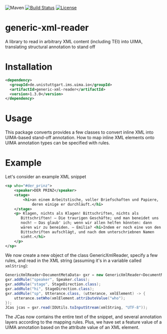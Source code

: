 ![Maven](https://img.shields.io/maven-central/v/de.unistuttgart.ims.uima.io/generic-xml-reader.svg)
[![Build Status](https://travis-ci.org/nilsreiter/generic-xml-reader.svg?branch=master)](https://travis-ci.org/nilsreiter/generic-xml-reader)
[![License](https://img.shields.io/badge/license-Apache%202.0-blue.svg)](https://opensource.org/licenses/Apache-2.0)


# generic-xml-reader
A library to read in arbitrary XML content (including TEI) into UIMA, translating structural annotation to stand off

# Installation
```xml
<dependency>
  <groupId>de.unistuttgart.ims.uima.io</groupId>
  <artifactId>generic-xml-reader</artifactId>
  <version>1.3.0</version>
</dependency>
```

# Usage
This package converts provides a few classes to convert inline XML into 
UIMA-based stand-off annotation. How to map inline XML elements onto UIMA 
annotation types can be specified with rules.

# Example

Let's consider an example XML snippet

```xml
<sp who="#der_prinz">
    <speaker>DER PRINZ</speaker>
    <stage>
        <hi>an einem Arbeitstische, voller Briefschaften und Papiere, 
            deren einige er durchläuft.</hi>
    </stage>
    <p> Klagen, nichts als Klagen! Bittschriften, nichts als 
       Bittschriften! – Die traurigen Geschäfte; und man beneidet uns 
       noch! – Das glaub' ich; wenn wir allen helfen könnten: dann 
       wären wir zu beneiden. – Emilia? <hi>Indem er noch eine von den 
       Bittschriften aufschlägt, und nach dem unterschriebnen Namen 
       sieht.</hi>
    </p>
</sp>
```

We now create a new object of the class GenericXmlReader, specify a 
few rules, and read in the XML string (assuming it's in a variable called `xmlString`):

```java
GenericXmlReader<DocumentMetaData> gxr = new GenericXmlReader<DocumentMetaData>(DocumentMetaData.class);
gxr.addRule("speaker", Speaker.class);
gxr.addRule("stage", StageDirection.class);
gxr.addRule("hi", StageDirection.class);
gxr.addRule("sp", Utterance.class, (utterance, xmlElement) -> {
	utterance.setWho(xmlElement.attributeValue("who");
});
JCas jcas = gxr.read(IOUtils.toInputStream(xmlString, "UTF-8"));

```

The JCas now contains the entire text of the snippet, and several annotation layers according to the mapping rules. Plus, we have set a feature value of a UIMA annotation based on the attribute value of an XML element.
